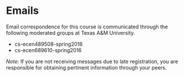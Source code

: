 # Emails

Email correspondence for this course is communicated through the following moderated groups at Texas A&M University.

* cs-ecen489508-spring2016
* cs-ecen689610-spring2016

_Note:_ If you are not receiving messages due to late registration, you are responsible for obtaining pertinent information through your peers.
